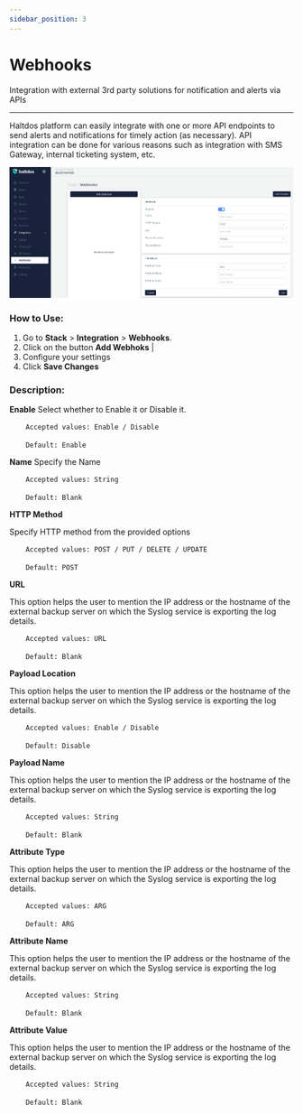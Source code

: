 ```yaml
---
sidebar_position: 3
---
```


# Webhooks

Integration with external 3rd party solutions for notification and alerts via APIs

---

Haltdos platform can easily integrate with one or more API endpoints to send alerts and notifications for timely action (as necessary). API integration can be done for various reasons such as integration with SMS Gateway, internal ticketing system, etc.

![webhooks](/img/platform/v7/docs/webhooks_new_ui.png)

### How to Use:

1. Go to **Stack** > **Integration** > **Webhooks**.
2. Click on the button  **Add Webhoks**    |
3. Configure your settings
4. Click **Save Changes**

### Description:

**Enable**
Select whether to Enable it or Disable it. 

```
    Accepted values: Enable / Disable

    Default: Enable 
```


**Name**
Specify the Name 

```
    Accepted values: String

    Default: Blank 
```


**HTTP Method**

Specify HTTP method from the provided options

```
    Accepted values: POST / PUT / DELETE / UPDATE

    Default: POST 
```


**URL**

This option helps the user to mention the IP address or the hostname of the external backup server on which the Syslog service is exporting the log details.

```
    Accepted values: URL

    Default: Blank 
```


**Payload Location**

This option helps the user to mention the IP address or the hostname of the external backup server on which the Syslog service is exporting the log details.

```
    Accepted values: Enable / Disable

    Default: Disable 
```


**Payload Name**

This option helps the user to mention the IP address or the hostname of the external backup server on which the Syslog service is exporting the log details.

```
    Accepted values: String

    Default: Blank 
```


**Attribute Type**

This option helps the user to mention the IP address or the hostname of the external backup server on which the Syslog service is exporting the log details.

```
    Accepted values: ARG

    Default: ARG 
```


**Attribute Name**

This option helps the user to mention the IP address or the hostname of the external backup server on which the Syslog service is exporting the log details.

```
    Accepted values: String

    Default: Blank 
```


**Attribute Value**

This option helps the user to mention the IP address or the hostname of the external backup server on which the Syslog service is exporting the log details.

```
    Accepted values: String

    Default: Blank 
```

